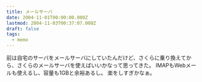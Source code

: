 ```yaml
---
title: メールサーバ
date: 2004-11-01T00:00:00.000Z
lastmod: 2004-11-03T00:37:07.000Z
draft: false
tags:
  - memo
---
```


前は自宅のサーバをメールサーバにしていたんだけど、さくらに乗り換えてから、さくらのメールサーバを使えばいいかなって思ってきた。 IMAPもWebメールも使えるし、容量も1GBと余裕あるし。 楽をしすぎかなぁ。
